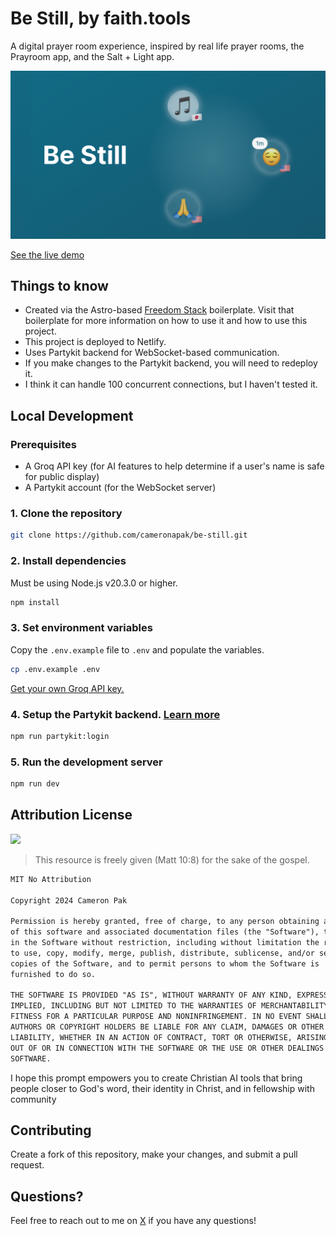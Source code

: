 # Be Still, by faith.tools

A digital prayer room experience, inspired by real life prayer rooms, the Prayroom app, and the Salt + Light app.

![og-image](./public/og-image.png)

[See the live demo](https://ft-be-still.netlify.app)

## Things to know

- Created via the Astro-based [Freedom Stack](https://github.com/cameronapak/freedom-stack) boilerplate. Visit that boilerplate for more information on how to use it and how to use this project.
- This project is deployed to Netlify.
- Uses Partykit backend for WebSocket-based communication.
- If you make changes to the Partykit backend, you will need to redeploy it.
- I think it can handle 100 concurrent connections, but I haven't tested it.

## Local Development

### Prerequisites
- A Groq API key (for AI features to help determine if a user's name is safe for public display)
- A Partykit account (for the WebSocket server)

### 1. Clone the repository

```bash
git clone https://github.com/cameronapak/be-still.git
```

### 2. Install dependencies

Must be using Node.js v20.3.0 or higher.

```bash
npm install
```

### 3. Set environment variables

Copy the `.env.example` file to `.env` and populate the variables.

```bash
cp .env.example .env
```

[Get your own Groq API key.](https://console.groq.com/keys)

### 4. Setup the Partykit backend. [Learn more](https://docs.partykit.io/reference/partykit-cli/#login)

```bash
npm run partykit:login
```

### 5. Run the development server

```bash
npm run dev
```

## Attribution License

[![](https://copy.church/badges/lcc_alt_pde.png)](https://copy.church/)

> This resource is freely given (Matt 10:8) for the sake of the gospel.

```txt
MIT No Attribution

Copyright 2024 Cameron Pak

Permission is hereby granted, free of charge, to any person obtaining a copy
of this software and associated documentation files (the "Software"), to deal
in the Software without restriction, including without limitation the rights
to use, copy, modify, merge, publish, distribute, sublicense, and/or sell
copies of the Software, and to permit persons to whom the Software is
furnished to do so.

THE SOFTWARE IS PROVIDED "AS IS", WITHOUT WARRANTY OF ANY KIND, EXPRESS OR
IMPLIED, INCLUDING BUT NOT LIMITED TO THE WARRANTIES OF MERCHANTABILITY,
FITNESS FOR A PARTICULAR PURPOSE AND NONINFRINGEMENT. IN NO EVENT SHALL THE
AUTHORS OR COPYRIGHT HOLDERS BE LIABLE FOR ANY CLAIM, DAMAGES OR OTHER
LIABILITY, WHETHER IN AN ACTION OF CONTRACT, TORT OR OTHERWISE, ARISING FROM,
OUT OF OR IN CONNECTION WITH THE SOFTWARE OR THE USE OR OTHER DEALINGS IN THE
SOFTWARE.
```

I hope this prompt empowers you to create Christian AI tools that bring people closer to God's word, their identity in Christ, and in fellowship with community

## Contributing

Create a fork of this repository, make your changes, and submit a pull request. 

## Questions?

Feel free to reach out to me on [X](https://x.com/cameronpak) if you have any questions!
